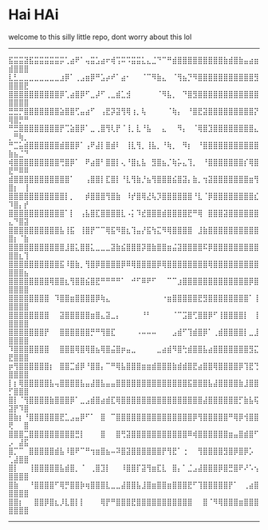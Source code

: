 # Hai HAi
welcome to this silly little repo, dont worry about this lol
________________________________________________________________________________________
  ⣯⣭⣭⣽⣯⣭⣭⣭⣭⣭⡭⢁⣴⠟⠁⢤⣭⣡⣴⠖⢾⢩⠭⠩⣭⣭⣅⣄⣈⠙⠉⠛⣾⣿⣿⣿⣿⣿⣿⣿⣿⣿⣷⣾⣿⣷⣤⣴⣶⣾⣿⣿⣿
  ⣇⣃⣀⣀⣀⣀⣀⣀⣀⣀⣰⡿⠁⢀⣠⣶⡿⠛⣡⡴⠞⠁⣴⠂⠀⠀⠈⠉⠻⣷⣄⠀⠈⢻⣦⡙⠻⣿⣿⣿⣿⣿⣿⣿⣿⣿⣿⣿⣻⣿⣿⣿⣟
  ⣿⣿⣿⣿⣿⣿⣿⣿⣿⣿⡿⢁⣴⣿⡿⠋⣀⡼⠋⢀⣀⣾⣁⣺⠀⠀⠀⠀⠀⠈⠻⣧⡀⠀⠙⣿⣻⣿⣿⣿⣿⣿⣿⣿⣿⣿⣿⣿⣿⣿⣿⣿⣿
  ⣛⣛⡛⣿⣿⣿⣿⣿⣿⣿⣵⣿⣿⢋⣤⣴⠋⠀⢠⣟⡽⣽⢻⢿⢰⡀⢧⠀⠀⠀⠀⠈⢷⡄⠀⠘⣿⣟⣽⣿⣿⣿⣿⣿⣿⣿⣿⣿⡝⢿⣿⡛⠛
  ⠛⣛⣿⣿⣿⣿⣿⣿⣿⣿⡟⢉⣵⣿⡿⠁⣀⢀⣿⢻⢇⡟⠈⢸⡀⣇⠘⣧⠀⠀⣄⠀⠀⠻⡄⠀⠈⢿⣿⣹⣿⣿⣿⣿⣿⣿⣿⣿⣄⡀⠛⢷⡀
  ⠛⣉⣥⣾⣿⣿⣿⣿⣿⣿⣾⣿⣿⡿⠁⢠⠟⣼⡇⣿⣾⠇⠀⢸⣇⢻⡀⢸⣧⡀⠘⢷⡀⠀⠻⡆⠀⠘⣿⣿⣿⣿⣿⣿⣿⣿⣿⣿⣿⣷⣦⣈⠙
  ⢾⣿⣿⣿⣿⣿⣿⣿⣿⣿⢛⣿⡿⠁⠀⠟⣴⣿⠃⣿⣿⡇⢄⠘⣿⣆⣧⠀⣻⣿⣦⡈⢷⡥⣄⢹⡀⠀⠘⣿⣿⣿⣿⣿⣿⣿⡎⢿⣿⣟⠛⠿⠿
  ⣾⣿⣿⣿⣿⣿⣿⣿⣿⣿⣿⣿⠁⠀⠀⢠⣿⣿⡇⣏⣿⡇⠘⣇⢻⣷⡘⣦⢻⣿⣿⣿⣮⣿⣽⡄⣷⡀⢲⣽⣿⣿⣿⣿⣿⣿⣿⣶⢻⣿⡆⠀⢸
  ⣿⣿⣿⣿⣿⣿⣿⣿⣿⣿⣿⡇⡀⠀⠀⡾⣿⣿⣿⢻⣿⣷⠀⠸⡞⣿⢿⣜⢧⡹⣿⣿⣿⣿⣿⣿⠘⣇⠈⡿⣿⣿⣿⣿⣿⣿⣿⣿⣎⠹⣿⡄⡞
  ⣿⣿⣿⣿⣿⣿⣿⣿⣿⣿⣿⠁⡇⠀⢠⣧⣿⣏⣿⣿⣿⣿⣇⠠⡅⠹⣞⣿⣿⣿⣾⣿⣿⣿⣿⣟⠛⢿⠀⣿⣿⣿⣽⣿⣿⣿⣿⣿⣿⣄⠙⣿⣽
  ⣿⣿⣿⣿⣿⣿⣿⣿⣿⣿⣧⢸⣯⠀⢸⣿⡟⠉⠉⢿⣯⠻⣿⣆⢹⣤⡜⣯⢳⣍⠻⢿⣿⣿⣿⣿⠀⣸⣷⣿⣿⣿⣿⣿⣿⣿⣿⣿⣿⣿⡆⠈⣷
  ⣿⣿⣿⣿⣿⣿⣿⣿⣿⣿⣿⣸⣿⣅⣿⣿⣅⣀⣀⣀⣽⣷⣮⣿⣿⣿⡽⣿⣷⣿⣿⣶⣬⣽⣿⣿⣿⣿⠯⡿⣿⣿⣿⣿⣿⣿⣿⣿⣿⣿⣿⣆⢹
  ⣿⣿⣿⣿⣿⣿⣿⣿⣿⣿⣯⠸⣿⣷⡀⢻⣿⡿⣿⣿⣿⣿⡿⠿⢿⣿⣿⣿⣿⡿⢿⣿⣿⣿⣿⣿⣿⣿⣿⢿⣿⣿⣿⣿⣿⣿⣿⣿⣿⣿⣿⣿⣦
  ⣿⣿⣿⣿⣿⣿⣿⣿⢿⣿⣿⣆⢻⣿⣿⣮⣿⣟⠛⠛⠛⠛⠁⠀⠚⠋⠿⠟⠋⠀⠀⠉⠉⣰⣿⣿⣿⣿⣿⣿⣿⣿⣿⣿⣿⣿⣿⡿⣿⣿⣿⣿⣿
  ⣿⣿⣿⣿⣿⣿⣿⣿⠀⠹⣿⣿⣶⣿⣿⣿⣿⡿⢷⣄⠀⠀⠀⠀⠀⠀⠀⠀⠀⠀⠐⣶⣿⣿⣿⣿⣿⣟⣻⣿⣿⣿⣿⣿⣿⣿⣿⠁⢸⣿⣿⣿⣿
  ⣿⣿⣿⣿⣿⣿⣿⣿⠀⠀⣽⣿⣿⣿⣿⣿⣶⣿⣄⣽⣀⡄⠀⠀⠀⠀⠘⠃⠀⠀⠀⠀⠈⠉⣩⣿⢋⣿⣿⡿⠋⢸⣿⣿⣿⣿⡇⠀⢸⣿⣿⣿⣿
  ⣿⣿⣿⣿⣿⣿⣿⡟⠀⠀⣿⣿⣿⣿⣿⣿⡛⠛⢻⣿⣏⠀⠀⠀⠀⠠⠤⠤⠤⠀⠀⠀⣠⣾⠋⢹⣾⣿⡿⠁⢀⣾⣿⣿⣿⣿⡇⣀⣸⣿⣿⣿⣿
  ⠹⣿⣿⣿⣿⣿⣿⣿⠀⠀⣿⣿⣿⢿⣿⢿⣿⣦⢿⣿⣬⣿⡶⣤⣀⠀⠀⠀⠀⣀⣴⣾⠻⣿⢓⣾⣿⣿⣧⣴⣿⣿⣿⣿⣿⣿⣿⣻⣍⣟⣿⣿⣿
  ⡶⢻⣿⣿⣿⣿⣿⣿⡆⠀⣿⣿⣉⣾⡿⠘⣿⣿⡄⠉⠛⢿⣧⣿⣿⣿⣶⣶⣾⣿⣿⣿⣷⣾⣾⣿⣟⣴⣿⣿⢿⣿⣿⣿⣿⡿⢹⣟⢙⣿⣿⣿⣿
  ⡇⡆⢿⣿⣿⣿⣿⣿⣧⢤⣿⣿⣿⣿⣧⣤⣼⣿⣧⣤⣤⣿⣿⣿⣿⣿⣿⣿⣿⣿⣿⣿⣿⣿⣿⣯⣿⣿⣿⣧⣼⣿⣿⣿⣿⣷⣸⣿⣿⡋⣿⣿⣿
  ⣿⡇⠈⢻⣿⣿⣿⣿⣷⣿⣿⣿⡿⠁⣀⣠⣾⣿⣴⣾⣏⢿⣿⣿⣿⣿⣿⣿⣿⣿⣿⣿⣿⣿⣿⣿⣿⣿⣼⣿⣿⣿⣿⣿⣿⡋⣷⣧⢯⣽⡟⠹⣿
  ⣿⣷⡆⠘⣿⣿⣿⣿⣿⣿⣟⣁⣠⣤⡿⠋⠁⠀⣿⠀⠉⣿⣿⣿⣿⣿⣿⣿⣿⣿⣿⣿⣿⣿⣿⣿⡿⢻⣿⣿⣿⣿⣿⠛⢿⡿⢺⣿⣿⢟⠀⠀⣿
  ⣿⣿⣿⣉⣿⣿⣿⣿⣿⣿⣿⣿⣿⣛⡇⠀⠀⠀⣿⠀⠀⣿⢛⣽⣿⣿⣿⣿⣿⣿⣿⣿⣿⣿⣿⠿⢾⣿⣿⣿⣿⣿⣿⣶⣤⣿⣾⣿⠋⡠⠀⣼⣯
  ⣿⡉⠉⠀⣿⣿⣿⣿⣿⣾⣧⠸⣿⠟⠉⠛⢲⣶⣿⣦⠤⠽⣿⣽⣿⣿⣿⣿⣿⣿⡟⢻⣟⠁⢐⠀⠀⢻⣿⣿⣿⣿⣻⣿⡿⣿⡿⡡⠀⢁⣼⣿⣿
  ⣿⡇⠀⠀⢸⣿⣿⣿⣿⣿⣧⣾⣿⡀⠈⠀⢀⣿⣹⡇⠀⠀⠸⣿⣿⡏⣽⢻⣶⣏⣇⠀⣿⡄⠁⣈⣠⣼⣿⣿⣿⡿⣿⣛⣿⠟⠜⠡⢢⣿⣿⣿⣿
  ⣿⣷⠀⠀⠘⣿⣿⣿⣿⠋⢿⡛⣿⣿⡷⢶⣿⣿⣿⣇⣀⣀⣼⣿⣿⣧⣸⣿⣶⣿⣿⣶⣿⣿⣿⣟⠋⢹⣿⣿⣿⣿⣿⡟⠁⠀⢀⣴⣿⣿⣿⣿⣿
  ⣿⣿⡆⠀⠀⣿⣿⡿⣿⣆⡸⣇⣿⡇⡇⠀⠀⠀⢿⡟⠛⣿⣿⣿⣟⣿⣿⣿⣿⣿⣿⣿⣿⣿⣿⣿⠀⠀⣿⠈⠻⢿⣿⣿⣿⣶⣿⣿⣿⣿⣿⣿⣿
_______________________________________________________________________________________
